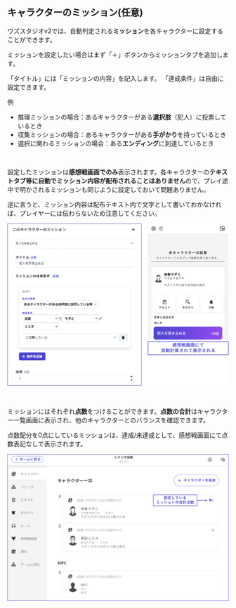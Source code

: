 ## キャラクターのミッション(任意)

ウズスタジオv2では、自動判定される**ミッション**を各キャラクターに設定することができます。

ミッションを設定したい場合はまず「＋」ボタンからミッションタブを追加します。
<br>

「タイトル」には「ミッションの内容」を記入します。
「達成条件」は自由に設定できます。
<br>

例
- 推理ミッションの場合：あるキャラクターがある**選択肢**（犯人）に投票しているとき
- 収集ミッションの場合：あるキャラクターがある**手がかり**を持っているとき
- 選択に関わるミッションの場合：ある**エンディング**に到達しているとき
<br>

設定したミッションは**感想戦画面でのみ**表示されます。各キャラクターの**テキストタブ等に自動でミッション内容が配布されることはありません**ので、プレイ途中で明かされるミッションも同じように設定しておいて問題ありません。

逆に言うと、ミッション内容は配布テキスト内で文字として書いておかなければ、プレイヤーには伝わらないため注意してください。

![](../../images/character4.png)

<br>

ミッションにはそれぞれ**点数**をつけることができます。**点数の合計**はキャラクター一覧画面に表示され、他のキャラクターとのバランスを確認できます。

点数配分を0点にしているミッションは、達成/未達成として、感想戦画面にて点数表記なしで表示されます。

![](../../images/character6.png)